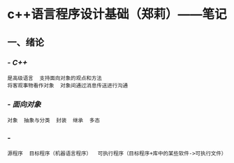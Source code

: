 # c++语言程序设计基础（郑莉）——笔记

## 一、绪论
###  *- C++*
    是高级语言  支持面向对象的观点和方法
    将客观事物看作对象  对象间通过消息传送进行沟通
###  *- 面向对象*
    对象  抽象与分类  封装  继承  多态
###  - 
    源程序  目标程序（机器语言程序）  可执行程序（目标程序+库中的某些软件->可执行文件）
    
    





